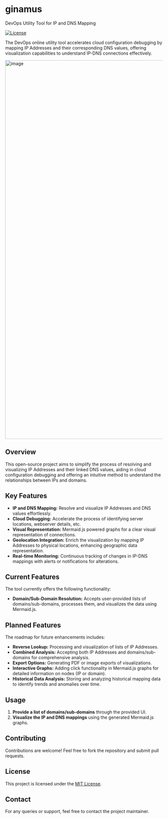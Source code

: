 # ginamus
DevOps Utility Tool for IP and DNS Mapping

[![License](https://img.shields.io/badge/License-MIT-blue.svg)](LICENSE)

The DevOps online utility tool accelerates cloud configuration debugging by mapping IP Addresses and their corresponding DNS values, offering visualization capabilities to understand IP-DNS connections effectively.

<img width="1209" alt="image" src="https://github.com/dev-sareno/ginamus/assets/33644608/c2bbb9a9-b61a-4a8b-9419-f97aff37e16a">

## Overview

This open-source project aims to simplify the process of resolving and visualizing IP Addresses and their linked DNS values, aiding in cloud configuration debugging and offering an intuitive method to understand the relationships between IPs and domains.

## Key Features

- **IP and DNS Mapping:** Resolve and visualize IP Addresses and DNS values effortlessly.
- **Cloud Debugging:** Accelerate the process of identifying server locations, webserver details, etc.
- **Visual Representation:** Mermaid.js powered graphs for a clear visual representation of connections.
- **Geolocation Integration:** Enrich the visualization by mapping IP Addresses to physical locations, enhancing geographic data representation.
- **Real-time Monitoring:** Continuous tracking of changes in IP-DNS mappings with alerts or notifications for alterations.

## Current Features

The tool currently offers the following functionality:

- **Domain/Sub-Domain Resolution:** Accepts user-provided lists of domains/sub-domains, processes them, and visualizes the data using Mermaid.js.

## Planned Features

The roadmap for future enhancements includes:

- **Reverse Lookup:** Processing and visualization of lists of IP Addresses.
- **Combined Analysis:** Accepting both IP Addresses and domains/sub-domains for comprehensive analysis.
- **Export Options:** Generating PDF or image exports of visualizations.
- **Interactive Graphs:** Adding click functionality in Mermaid.js graphs for detailed information on nodes (IP or domain).
- **Historical Data Analysis:** Storing and analyzing historical mapping data to identify trends and anomalies over time.

## Usage

1. **Provide a list of domains/sub-domains** through the provided UI.
2. **Visualize the IP and DNS mappings** using the generated Mermaid.js graphs.

## Contributing

Contributions are welcome! Feel free to fork the repository and submit pull requests.

## License

This project is licensed under the [MIT License](LICENSE).

## Contact

For any queries or support, feel free to contact the project maintainer.

